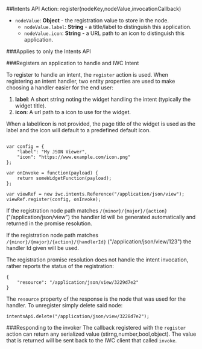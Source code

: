##Intents API Action: register(nodeKey,nodeValue,invocationCallback)
* `nodeValue`: **Object** - the registration value to store in the node.
   * `nodeValue.label`: **String** - a title/label to distinguish this application.
   * `nodeValue.icon`: **String** - a URL path to an icon to distinguish this application.


###Applies to only the Intents API

###Registers an application to handle and IWC Intent

To register to handle an intent, the `register` action is used.
When registering an intent handler, two entity properties are used to make choosing a handler easier for the end user:

1.  **label**: A short string noting the widget handling the intent (typically the widget title).
2.  **icon**: A url path to a icon to use for the widget.

When a label/icon is not provided, the page title of the widget is used as the label and the icon will default to a
predefined default icon.

```

var config = {
    "label": "My JSON Viewer",
    "icon": "https://www.example.com/icon.png"
};

var onInvoke = function(payload) {
    return someWidgetFunction(payload);
};

var viewRef = new iwc.intents.Reference("/application/json/view");
viewRef.register(config, onInvoke);
```
If the registration node path matches `/{minor}/{major}/{action}` ("/application/json/view") the handler Id will be
generated automatically and returned in the promise resolution.

If the registration node path matches `/{minor}/{major}/{action}/{handlerId}` ("/application/json/view/123") the
handler Id given will be used.

The registration promise resolution does not handle the intent invocation, rather reports the status of the registration:
```
{
    "resource": "/application/json/view/3229d7e2"
}
```

The `resource` property of the response is the node that was used for the handler. To unregister simply
delete said node:
```
intentsApi.delete("/application/json/view/3228d7e2");
```

###Responding to the invoker
The callback registered with the `register` action can return any serialized value (stirng,number,bool,object). The
value that is returned will be sent back to the IWC client that called `invoke`.
